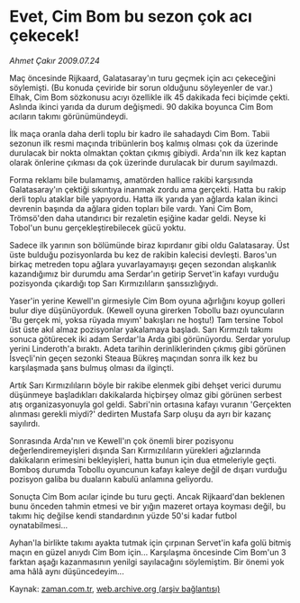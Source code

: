 # Evet, Cim Bom bu sezon çok acı çekecek!

*Ahmet Çakır 2009.07.24*

<tr><td class="metin" colspan="2" style="padding-top: 20px; padding-left: 5px; padding-right: 10px;">Maç öncesinde Rijkaard, Galatasaray'ın turu geçmek için acı çekeceğini söylemişti. (Bu konuda çeviride bir sorun olduğunu söyleyenler de var.) Elhak, Cim Bom sözkonusu acıyı özellikle ilk 45 dakikada feci biçimde çekti. Aslında ikinci yarıda da durum değişmedi. 90 dakika boyunca Cim Bom acıların takımı görünümündeydi.</td></tr><tr><td class="metin" colspan="2" style="padding-top: 20px; padding-left: 5px; padding-right: 10px;"><p>İlk maça oranla daha derli toplu bir kadro ile sahadaydı Cim Bom. Tabii sezonun ilk resmi maçında tribünlerin boş kalmış olması çok da üzerinde durulacak bir nokta olmaktan çoktan çıkmış gibiydi. Arda'nın ilk kez kaptan olarak önlerine çıkması da çok üzerinde durulacak bir durum sayılmazdı.
<p> Forma reklamı bile bulamamış, amatörden hallice rakibi karşısında Galatasaray'ın çektiği sıkıntıya inanmak zordu ama gerçekti. Hatta bu rakip derli toplu ataklar bile yapıyordu. Hatta ilk yarıda yan ağlarda kalan ikinci devrenin başında da ağlara giden topları bile vardı. Yani Cim Bom, Trömsö'den daha utandırıcı bir rezaletin eşiğine kadar geldi. Neyse ki Tobol'un bunu gerçekleştirebilecek gücü yoktu.
<p> Sadece ilk yarının son bölümünde biraz kıpırdanır gibi oldu Galatasaray. Üst üste bulduğu pozisyonlarda bu kez de rakibin kalecisi devleşti. Baros'un birkaç metreden topu ağlara yuvarlayamayışı geçen sezondan alışkanlık kazandığımız bir durumdu ama Serdar'ın getirip Servet'in kafayı vurduğu pozisyonda çıkardığı top Sarı Kırmızılıların şanssızlığıydı.
<p> Yaser'in yerine Kewell'ın girmesiyle Cim Bom oyuna ağırlığını koyup golleri bulur diye düşünüyorduk. (Kewell oyuna girerken Tobollu bazı oyuncuların 'Bu gerçek mi, yoksa rüyada mıyım' bakışları ne hoştu!) Tam tersine Tobol üst üste akıl almaz pozisyonlar yakalamaya başladı. Sarı Kırmızılı takımı sonuca götürecek iki adam Serdar'la Arda gibi görünüyordu. Serdar yorulup yerini Linderoth'a bıraktı. Adeta tarihin derinliklerinden çıkmış gibi görünen İsveçli'nin geçen sezonki Steaua Bükreş maçından sonra ilk kez bu karşılaşmada şans bulmuş olması da ilginçti.
<p> Artık Sarı Kırmızılıların böyle bir rakibe elenmek gibi dehşet verici durumu düşünmeye başladıkları dakikalarda hiçbirşey olmaz gibi görünen serbest atış organizasyonuyla gol geldi. Sabri'nin ortasına kafayı vuranın 'Gerçekten alınması gerekli miydi?' dedirten Mustafa Sarp oluşu da ayrı bir kazanç sayılırdı.
<p> Sonrasında Arda'nın ve Kewell'ın çok önemli birer pozisyonu değerlendiremeyişleri dışında Sarı Kırmızılıların yürekleri ağızlarında dakikaların erimesini bekleyişleri, hatta bunun için dua etmeleriyle geçti. Bomboş durumda Tobollu oyuncunun kafayı kaleye değil de dışarı vurduğu pozisyon galiba bu duaların kabulü anlamına geliyordu.
<p> Sonuçta Cim Bom acılar içinde bu turu geçti. Ancak Rijkaard'dan beklenen bunu önceden tahmin etmesi ve bir yığın mazeret ortaya koyması değil, bu takımı hiç değilse kendi standardının yüzde 50'si kadar futbol oynatabilmesi...
<p> Ayhan'la birlikte takımı ayakta tutmak için çırpınan Servet'in kafa golü bitmiş maçın en güzel anıydı Cim Bom için... Karşılaşma öncesinde Cim Bom'un 3 farktan aşağı kazanmasının yenilgi sayılacağını söylemiştim. Bir önemi yok ama hâlâ aynı düşüncedeyim... <br/></p></p></p></p></p></p></p></p></td></tr>

Kaynak: [zaman.com.tr](http://zaman.com.tr/yazar.do?yazino=872822), [web.archive.org (arşiv bağlantısı)](http://web.archive.org/web/20090804154605/http://www.zaman.com.tr:80/yazar.do?yazino=872822)
